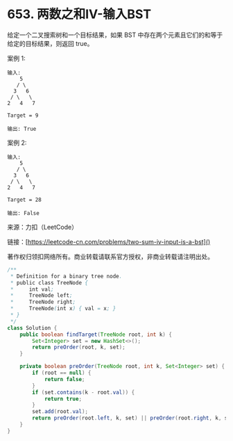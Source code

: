# 653. 两数之和IV-输入BST
给定一个二叉搜索树和一个目标结果，如果 BST 中存在两个元素且它们的和等于给定的目标结果，则返回 true。

案例 1:

```
输入: 
    5
   / \
  3   6
 / \   \
2   4   7

Target = 9

输出: True
```

案例 2:

```
输入: 
    5
   / \
  3   6
 / \   \
2   4   7

Target = 28

输出: False
```

来源：力扣（LeetCode）

链接：[https://leetcode-cn.com/problems/two-sum-iv-input-is-a-bst]()

著作权归领扣网络所有。商业转载请联系官方授权，非商业转载请注明出处。

```java
/**
 * Definition for a binary tree node.
 * public class TreeNode {
 *     int val;
 *     TreeNode left;
 *     TreeNode right;
 *     TreeNode(int x) { val = x; }
 * }
 */
class Solution {
    public boolean findTarget(TreeNode root, int k) {
        Set<Integer> set = new HashSet<>();
        return preOrder(root, k, set);
    }

    private boolean preOrder(TreeNode root, int k, Set<Integer> set) {
        if (root == null) {
            return false;
        }
        if (set.contains(k - root.val)) {
            return true;
        }
        set.add(root.val);
        return preOrder(root.left, k, set) || preOrder(root.right, k, set);
    }
}
```